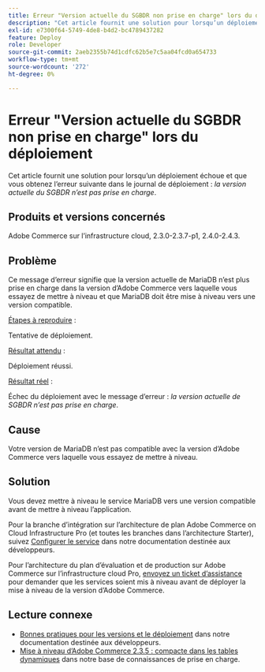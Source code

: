 ```yaml
---
title: Erreur "Version actuelle du SGBDR non prise en charge" lors du déploiement
description: "Cet article fournit une solution pour lorsqu’un déploiement échoue et que l’erreur suivante s’affiche dans le journal de déploiement : *la version actuelle du SGBDR n’est pas prise en charge*."
exl-id: e7300f64-5749-4de8-b4d2-bc4789437282
feature: Deploy
role: Developer
source-git-commit: 2aeb2355b74d1cdfc62b5e7c5aa04fcd0a654733
workflow-type: tm+mt
source-wordcount: '272'
ht-degree: 0%

---
```


# Erreur &quot;Version actuelle du SGBDR non prise en charge&quot; lors du déploiement

Cet article fournit une solution pour lorsqu’un déploiement échoue et que vous obtenez l’erreur suivante dans le journal de déploiement : *la version actuelle du SGBDR n’est pas prise en charge*.

## Produits et versions concernés

Adobe Commerce sur l’infrastructure cloud, 2.3.0-2.3.7-p1, 2.4.0-2.4.3.

## Problème

Ce message d’erreur signifie que la version actuelle de MariaDB n’est plus prise en charge dans la version d’Adobe Commerce vers laquelle vous essayez de mettre à niveau et que MariaDB doit être mise à niveau vers une version compatible.


<u>Étapes à reproduire</u> :

Tentative de déploiement.

<u>Résultat attendu</u> :

Déploiement réussi.

<u>Résultat réel</u> :

Échec du déploiement avec le message d’erreur : *la version actuelle de SGBDR n’est pas prise en charge*.

## Cause

Votre version de MariaDB n’est pas compatible avec la version d’Adobe Commerce vers laquelle vous essayez de mettre à niveau.

## Solution

Vous devez mettre à niveau le service MariaDB vers une version compatible avant de mettre à niveau l’application.


Pour la branche d’intégration sur l’architecture de plan Adobe Commerce on Cloud Infrastructure Pro (et toutes les branches dans l’architecture Starter), suivez [Configurer le service](https://experienceleague.adobe.com/fr/docs/commerce-cloud-service/user-guide/configure/service/services-yaml) dans notre documentation destinée aux développeurs.

Pour l’architecture du plan d’évaluation et de production sur Adobe Commerce sur l’infrastructure cloud Pro, [ envoyez un ticket d’assistance](/help/help-center-guide/help-center/magento-help-center-user-guide.md#submit-ticket) pour demander que les services soient mis à niveau avant de déployer la mise à niveau de la version d’Adobe Commerce.


## Lecture connexe

* [Bonnes pratiques pour les versions et le déploiement](https://experienceleague.adobe.com/fr/docs/commerce-cloud-service/user-guide/develop/deploy/best-practices#best-practices) dans notre documentation destinée aux développeurs.
* [Mise à niveau d’Adobe Commerce 2.3.5 : compacte dans les tables dynamiques](https://experienceleague.adobe.com/docs/commerce-operations/implementation-playbook/best-practices/maintenance/commerce-235-upgrade-prerequisites-mariadb.html?lang=fr) dans notre base de connaissances de prise en charge.
